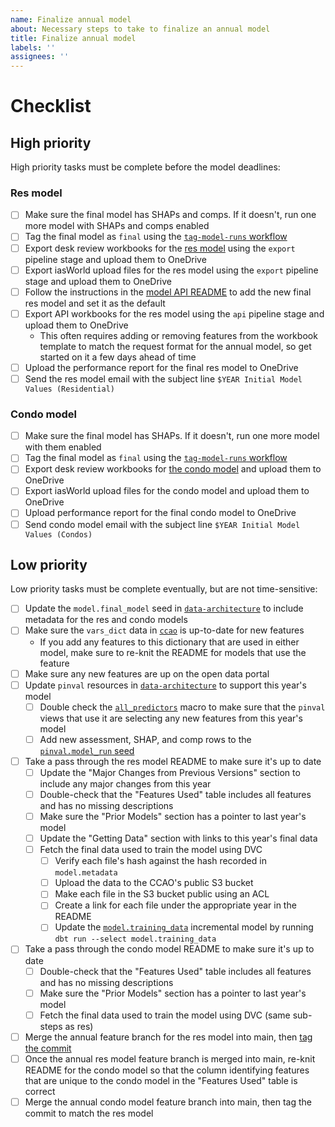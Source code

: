 ```yaml
---
name: Finalize annual model
about: Necessary steps to take to finalize an annual model
title: Finalize annual model
labels: ''
assignees: ''
---
```


# Checklist

## High priority

High priority tasks must be complete before the model deadlines:

### Res model

- [ ] Make sure the final model has SHAPs and comps. If it doesn't, run one more model with SHAPs and comps enabled
- [ ] Tag the final model as `final` using the [`tag-model-runs` workflow](https://github.com/ccao-data/model-res-avm/actions/workflows/tag-model-runs.yaml)
- [ ] Export desk review workbooks for the [res model](https://github.com/ccao-data/model-res-avm/) using the `export` pipeline stage and upload them to OneDrive
- [ ] Export iasWorld upload files for the res model using the `export` pipeline stage and upload them to OneDrive
- [ ] Follow the instructions in the [model API README](https://github.com/ccao-data/api-res-avm/) to add the new final res model and set it as the default
- [ ] Export API workbooks for the res model using the `api` pipeline stage and upload them to OneDrive
  - This often requires adding or removing features from the workbook template to match the request format for the annual model, so get started on it a few days ahead of time
- [ ] Upload the performance report for the final res model to OneDrive
- [ ] Send the res model email with the subject line `$YEAR Initial Model Values (Residential)`

### Condo model

- [ ] Make sure the final model has SHAPs. If it doesn't, run one more model with them enabled
- [ ] Tag the final model as `final` using the [`tag-model-runs` workflow](https://github.com/ccao-data/model-res-avm/actions/workflows/tag-model-runs.yaml)
- [ ] Export desk review workbooks for [the condo model](https://github.com/ccao-data/model-condo-avm/) and upload them to OneDrive
- [ ] Export iasWorld upload files for the condo model and upload them to OneDrive
- [ ] Upload performance report for the final condo model to OneDrive
- [ ] Send condo model email with the subject line `$YEAR Initial Model Values (Condos)`

## Low priority

Low priority tasks must be complete eventually, but are not time-sensitive:

- [ ] Update the `model.final_model` seed in [`data-architecture`](https://github.com/ccao-data/data-architecture/) to include metadata for the res and condo models
- [ ] Make sure the `vars_dict` data in [`ccao`](https://github.com/ccao-data/ccao/) is up-to-date for new features
  - If you add any features to this dictionary that are used in either model, make sure to re-knit the README for models that use the feature
- [ ] Make sure any new features are up on the open data portal 
- [ ] Update `pinval` resources in [`data-architecture`](https://github.com/ccao-data/data-architecture/) to support this year's model
  - [ ] Double check the [`all_predictors`](https://github.com/ccao-data/data-architecture/blob/master/dbt/macros/all_predictors.sql) macro to make sure that the `pinval` views that use it are selecting any new features from this year's model
  - [ ] Add new assessment, SHAP, and comp rows to the [`pinval.model_run` seed](https://github.com/ccao-data/data-architecture/blob/master/dbt/seeds/pinval/pinval.model_run.csv)
- [ ] Take a pass through the res model README to make sure it's up to date
  - [ ] Update the "Major Changes from Previous Versions" section to include any major changes from this year
  - [ ] Double-check that the "Features Used" table includes all features and has no missing descriptions
  - [ ] Make sure the "Prior Models" section has a pointer to last year's model
  - [ ] Update the "Getting Data" section with links to this year's final data
  - [ ] Fetch the final data used to train the model using DVC
    - [ ] Verify each file's hash against the hash recorded in `model.metadata`
    - [ ] Upload the data to the CCAO's public S3 bucket
    - [ ] Make each file in the S3 bucket public using an ACL
    - [ ] Create a link for each file under the appropriate year in the README
    - [ ] Update the [`model.training_data`](https://github.com/ccao-data/data-architecture/blob/master/dbt/models/model/model.training_data.py) incremental model by running `dbt run --select model.training_data`
- [ ] Take a pass through the condo model README to make sure it's up to date
  - [ ] Double-check that the "Features Used" table includes all features and has no missing descriptions
  - [ ] Make sure the "Prior Models" section has a pointer to last year's model
  - [ ] Fetch the final data used to train the model using DVC (same sub-steps as res)
- [ ] Merge the annual feature branch for the res model into main, then [tag the commit](https://github.com/ccao-data/model-res-avm/tags)
- [ ] Once the annual res model feature branch is merged into main, re-knit README for the condo model so that the column identifying features that are unique to the condo model in the "Features Used" table is correct
- [ ] Merge the annual condo model feature branch into main, then tag the commit to match the res model
